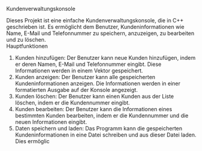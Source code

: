 Kundenverwaltungskonsole 




Dieses Projekt ist eine einfache Kundenverwaltungskonsole, die in C++ geschrieben ist. Es ermöglicht dem Benutzer, Kundeninformationen wie Name, E-Mail und Telefonnummer zu speichern, anzuzeigen, zu bearbeiten und zu löschen.  
Hauptfunktionen
1.  Kunden hinzufügen: Der Benutzer kann neue Kunden hinzufügen, indem er deren Namen, E-Mail und Telefonnummer eingibt. Diese Informationen werden in einem Vektor gespeichert.  
2.  Kunden anzeigen: Der Benutzer kann alle gespeicherten Kundeninformationen anzeigen. Die Informationen werden in einer formatierten Ausgabe auf der Konsole angezeigt.  
3.  Kunden löschen: Der Benutzer kann einen Kunden aus der Liste löschen, indem er die Kundennummer eingibt.  
4.  Kunden bearbeiten: Der Benutzer kann die Informationen eines bestimmten Kunden bearbeiten, indem er die Kundennummer und die neuen Informationen eingibt.  
5.  Daten speichern und laden: Das Programm kann die gespeicherten Kundeninformationen in eine Datei schreiben und aus dieser Datei laden. Dies ermöglic

